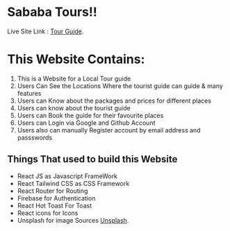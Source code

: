 # Sababa Tours!!

Live Site Link : [Tour Guide](https://tour-guide-553b5.web.app/).

# This Website Contains:

1. This is a Website for a Local Tour guide
2. Users Can See the Locations Where the tourist guide can guide & many features
3. Users can Know about the packages and prices for different places
4. Users can know about the tourist guide
5. Users can Book the guide for their favourite places
6. Users can Login via Google and Github Account
7. Users also can manually Register account by email address and passswords

## Things That used to build this Website

- React JS as Javascript FrameWork
- React Tailwind CSS as CSS Framework
- React Router for Routing
- Firebase for Authentication
- React Hot Toast For Toast
- React icons for Icons
- Unsplash for image Sources [Unsplash](www.unsplash.com).
